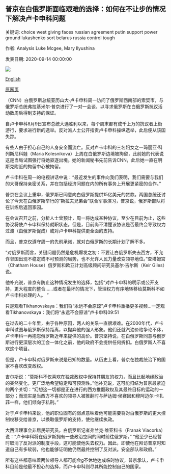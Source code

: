 ## 普京在白俄罗斯面临艰难的选择：如何在不让步的情况下解决卢卡申科问题

关键词: choice west giving faces russian agreement putin support power ground lukashenko sort belarus russia control tough

作者: Analysis Luke Mcgee, Mary Ilyushina

发表日期: 2020-09-14 00:00:00

![](https://cdn.cnn.com/cnnnext/dam/assets/200817195905-belarus-minsk-elecciones-lukashenko-dictador-putin-militar-opciones-seg-pkg-miguel-angel-antonanzas-00002124-super-tease.jpg)

[English](Putin%20faces%20tough%20choice%20on%20Belarus%3A%20How%20to%20sort%20out%20Lukashenko%20without%20giving%20ground.md)

[原网页](https://edition.cnn.com/2020/09/14/europe/putin-lukashenko-belarus-intl/index.html)

（CNN）白俄罗斯总统亚历山大·卢卡申科周一访问了俄罗斯西南部的索契市，与俄罗斯总统弗拉基米尔·普京进行了一对一会谈，以寻求俄罗斯在白俄罗斯抗议活动数周后得到支持的保证。

自卢卡申科8月9日宣布总统大选胜利以来，每个周末都有成千上万的抗议者上街游行，要求进行新的选举。反对派人士公开指责卢卡申科操纵选举，此后便从该国失踪。

有些人由于担心自己的人身安全而流亡。反对卢卡申科的三名妇女之一玛丽亚·科列斯尼科娃（Maria Kolesnikova）上周在白俄罗斯边境被拘留，此前她的代表说这是当局试图强行将她驱逐出境。她的新闻秘书先前告诉CNN，此后她一直在明斯克附近的拘留中心被拘留。

卢卡申科在周一的电视讲话中说：“最近发生的事件向我们表明，我们需要与我们的大哥保持亲密关系，并在包括经济问题在内的所有事务上开展更紧密的合作。”

普京在会议上重申，俄罗斯已同意向白俄罗斯提供15亿美元的贷款。两国总统还讨论了今天在白俄罗斯举行的“斯拉夫兄弟会”联合军事演习，普京说，俄罗斯部队将在训练后返回家园。

在会议召开之前，分析人士曾预计，周一将达成某种协议，至少在目前为止，这些协议将使卢卡申科保持就职状态。但是，目前尚不清楚该协议是否最终会导致权力过渡（由俄罗斯促成）或对卢卡申科提供更全面的支持。

而且，普京仅遵守周一的先前承诺，就对白俄罗斯的长期计划了解不多。

“对俄罗斯而言，关键问题仍然是危机爆发之初：不要让白俄罗斯失去西方，不允许邻国出现不稳定或不可预测的局势，也不允许人民力量改变领导地位。”查塔姆宫（Chatham House）俄罗斯和欧亚计划高级顾问研究员基尔·吉尔斯（Keir Giles）说。

他补充说，普京有防止这种情况发生的选择，包括“对卢卡申科的明示或公开支持，更大程度的整合……或者在最坏的情况下，管理权力有序地转移给莫斯科不如卢卡申科处理的人。 ”

只是观看Tikhanovskaya：我们将“永远不会原谅”卢卡申科重播更多视频...一定观看Tikhanovskaya：我们将“永远不会原谅”卢卡申科09:51

在过去的二十年里，由于各种原因，两人的关系一直很艰难。在2000年代，卢卡申科试图与俄罗斯保持距离，以抛弃他的强人形象。他们还就汽油价格争论不休，卢卡申科一再抱怨俄罗斯近年来提供的高价。普京坚持说，在白俄罗斯同意与俄罗斯进行更深层次的工会一体化之前，他的政府不会提供任何折扣。白俄罗斯人不喜欢这个项目。

但是，卢卡申科对俄罗斯来说是已知的数量。从历史上看，普京在独裁统治下的国家不喜欢改变政权。

吉尔斯说：“莫斯科不仅喜欢在独裁政权中保持其朋友的权力，而且比起地缘政治的突然变化，更广泛地希望稳定和可预测性。”他补充说，这可能归结为普京最紧迫的两个关切：“幻想这一切都是正在进行的西方推翻政权及其最终目标的运动的一部分；而现实是当西方不喜欢的领导人被推翻时与萨达姆·侯赛因和穆阿迈尔·卡扎菲一样，他们倾向于私刑。”

对于卢卡申科来说，他的职位固有的弱点意味着他可能需要将对白俄罗斯的更大控制权移交给普京，以换取俄罗斯的支持，使他继续执政。

大西洋理事会非居民研究员，白俄罗斯记者弗兰克·维亚科卡（Franak Viacorka）说：“卢卡申科将在俄罗斯拥有一些政治空间的同时前往俄罗斯。” “他至少已经暂时取消了反对派的制度手段，这可能使他失去权力。因此，即使他在拜访普京时知道自己有多软弱，他也能够证明他仍然最终控制了反对派。安全部队和政府。”

所有这些都意味着两位领导人都可能会g不休地达成临时协议，普京承认，卢卡申科目前是他最不担心的选择，而卢卡申科则尽其所能控制自己的国家。